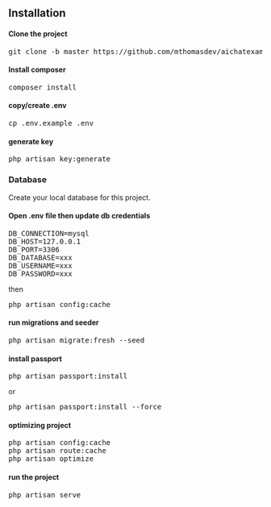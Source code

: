 ## Installation

#### Clone the project

<pre>
git clone -b master https://github.com/mthomasdev/aichatexam.git masteraichat
</pre>

#### Install composer

<pre>
composer install
</pre>


#### copy/create .env

<pre>
cp .env.example .env
</pre>

#### generate key

<pre>
php artisan key:generate
</pre>

### Database 
Create your local database for this project.

#### Open .env file then update db credentials

<pre>
DB_CONNECTION=mysql
DB_HOST=127.0.0.1
DB_PORT=3306
DB_DATABASE=xxx
DB_USERNAME=xxx
DB_PASSWORD=xxx
</pre>

then
<pre>
php artisan config:cache
</pre>

#### run migrations and seeder

<pre>
php artisan migrate:fresh --seed
</pre>


#### install passport

<pre>
php artisan passport:install
</pre>
or
<pre>
php artisan passport:install --force
</pre>

#### optimizing project

<pre>
php artisan config:cache
php artisan route:cache
php artisan optimize
</pre>

#### run the project

<pre>
php artisan serve
</pre>
